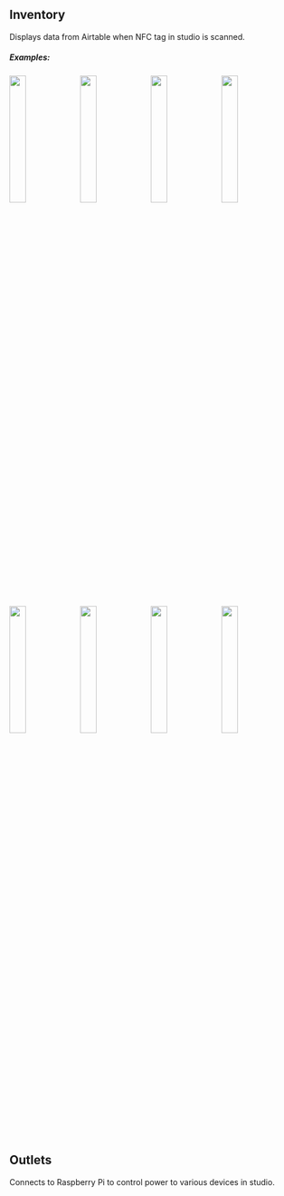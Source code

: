 ## Inventory

Displays data from Airtable when NFC tag in studio is scanned.

##### Examples:

<img width="24%" src="https://github.com/fcc-lol/studio-infra/assets/29989813/227579c8-315e-4a73-a55f-2b138dfcba0a">
<img width="24%" src="https://github.com/fcc-lol/studio-infra/assets/29989813/5062ffe3-36c0-49c6-a2d3-af5533cb387a">
<img width="24%" src="https://github.com/fcc-lol/studio-infra/assets/29989813/77c15a4e-9e98-4391-9767-479b08dd32df">
<img width="24%" src="https://github.com/fcc-lol/studio-infra/assets/29989813/bd52a569-0e63-4107-9d2c-4779aea6c7cf">

<img width="24%" src="https://github.com/fcc-lol/studio-infra/assets/29989813/eb307176-2c68-413f-aa89-30c3b28f4a5e">
<img width="24%" src="https://github.com/fcc-lol/studio-infra/assets/29989813/9b1577e5-05a0-47c8-8f42-97d0e0a6099c">
<img width="24%" src="https://github.com/fcc-lol/studio-infra/assets/29989813/c004bf38-d509-4c99-96fc-495fa2185961">
<img width="24%" src="https://github.com/fcc-lol/studio-infra/assets/29989813/463fe749-11aa-4a3a-a20f-f34091890906">


## Outlets

Connects to Raspberry Pi to control power to various devices in studio.
